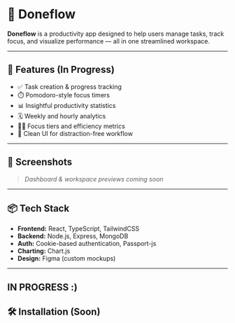 # 🧠 Doneflow

**Doneflow** is a productivity app designed to help users manage tasks, track focus, and visualize performance — all in one streamlined workspace.

---

## 🚀 Features (In Progress)

- ✅ Task creation & progress tracking  
- ⏱️ Pomodoro-style focus timers  
- 📊 Insightful productivity statistics  
- 🗓️ Weekly and hourly analytics  
- 🧘‍♂️ Focus tiers and efficiency metrics  
- 🧾 Clean UI for distraction-free workflow

---

## 📸 Screenshots

> _Dashboard & workspace previews coming soon_

---

## 📦 Tech Stack

- **Frontend:** React, TypeScript, TailwindCSS  
- **Backend:** Node.js, Express, MongoDB  
- **Auth:** Cookie-based authentication, Passport-js  
- **Charting:** Chart.js  
- **Design:** Figma (custom mockups)

---

## IN PROGRESS :)
## 🛠️ Installation (Soon)

